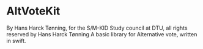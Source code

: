 # AltVoteKit
By Hans Harck Tønning, for the S/M-KID Study council at DTU, all rights reserved by Hans Harck Tønning 
A basic library for Alternative vote, written in swift.


